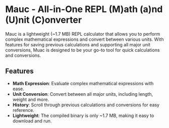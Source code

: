 # Mauc - All-in-One REPL (M)ath (a)nd (U)nit (C)onverter

Mauc is a lightweight (~1.7 MB) REPL calculator that allows you to perform complex mathematical expressions and convert between various units. With features for saving previous calculations and supporting all major unit conversions, Muac is designed to be your go-to tool for quick calculations and conversions.

## Features

- **Math Expression**: Evaluate complex mathematical expressions with ease.
- **Unit Conversion**: Convert between all major units, including length, weight and more.
- **History**: Scroll through previous calculations and conversions for easy reference.
- **Lightweight**: The compiled binary is only ~1.7 MB, making it easy to download and run.
